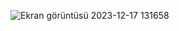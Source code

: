 ![Ekran görüntüsü 2023-12-17 131658](https://github.com/aygizemay/FrontEndDeveloperTraining/assets/132147429/bfed4b41-8fba-432c-88e7-fb15b73696bd)
